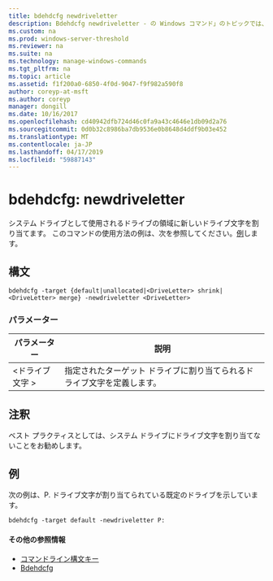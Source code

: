 ```yaml
---
title: bdehdcfg newdriveletter
description: Bdehdcfg newdriveletter - の Windows コマンド」のトピックでは、システム ドライブとして使用されるドライブの領域に新しいドライブ文字が割り当てられます。
ms.custom: na
ms.prod: windows-server-threshold
ms.reviewer: na
ms.suite: na
ms.technology: manage-windows-commands
ms.tgt_pltfrm: na
ms.topic: article
ms.assetid: f1f200a0-6850-4f0d-9047-f9f982a590f8
author: coreyp-at-msft
ms.author: coreyp
manager: dongill
ms.date: 10/16/2017
ms.openlocfilehash: cd40942dfb724d46c0fa9a43c4646e1db09d2a76
ms.sourcegitcommit: 0d0b32c8986ba7db9536e0b8648d4ddf9b03e452
ms.translationtype: MT
ms.contentlocale: ja-JP
ms.lasthandoff: 04/17/2019
ms.locfileid: "59887143"
---
```

# <a name="bdehdcfg-newdriveletter"></a>bdehdcfg: newdriveletter



システム ドライブとして使用されるドライブの領域に新しいドライブ文字を割り当てます。 このコマンドの使用方法の例は、次を参照してください。[例](#BKMK_Examples)します。

## <a name="syntax"></a>構文

```
bdehdcfg -target {default|unallocated|<DriveLetter> shrink|<DriveLetter> merge} -newdriveletter <DriveLetter>
```

### <a name="parameters"></a>パラメーター

|パラメーター|説明|
|---------|-----------|
|\<ドライブ文字 >|指定されたターゲット ドライブに割り当てられるドライブ文字を定義します。|

## <a name="remarks"></a>注釈

ベスト プラクティスとしては、システム ドライブにドライブ文字を割り当てないことをお勧めします。

## <a name="BKMK_Examples"></a>例

次の例は、P. ドライブ文字が割り当てられている既定のドライブを示しています。
```
bdehdcfg -target default -newdriveletter P:
```

#### <a name="additional-references"></a>その他の参照情報

-   [コマンドライン構文キー](command-line-syntax-key.md)
-   [Bdehdcfg](bdehdcfg.md)